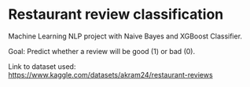 # Restaurant review classification

Machine Learning NLP project with Naive Bayes and XGBoost Classifier. 

Goal: Predict whether a review will be good (1) or bad (0).

Link to dataset used: https://www.kaggle.com/datasets/akram24/restaurant-reviews 

